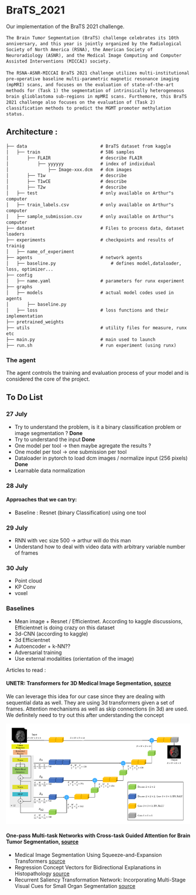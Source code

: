 # BraTS_2021

Our implementation of the BraTS 2021 challenge.

```
The Brain Tumor Segmentation (BraTS) challenge celebrates its 10th anniversary, and this year is jointly organized by the Radiological Society of North America (RSNA), the American Society of Neuroradiology (ASNR), and the Medical Image Computing and Computer Assisted Interventions (MICCAI) society.

The RSNA-ASNR-MICCAI BraTS 2021 challenge utilizes multi-institutional pre-operative baseline multi-parametric magnetic resonance imaging (mpMRI) scans, and focuses on the evaluation of state-of-the-art methods for (Task 1) the segmentation of intrinsically heterogeneous brain glioblastoma sub-regions in mpMRI scans. Furthemore, this BraTS 2021 challenge also focuses on the evaluation of (Task 2) classification methods to predict the MGMT promoter methylation status.
```

## Architecture :
```
├── data                            # BraTS dataset from kaggle
│   ├── train                       # 586 samples
│       ├── FLAIR                   # describe FLAIR
│           ├── yyyyyy              # index of individual 
│               ├── Image-xxx.dcm   # dcm images
│       ├── T1w                     # describe
│       ├── T1wCE                   # describe
│       ├── T2w                     # describe
│   ├── test                        # only available on Arthur"s computer
│   ├── train_labels.csv            # only available on Arthur"s computer
│   ├── sample_submission.csv       # only available on Arthur"s computer
├── dataset						    # Files to process data, dataset loaders
├── experiments 				    # checkpoints and results of trainig
│   ├── name_of_experiment
├── agents                          # network agents
│   ├── baseline.py                     # defines model,dataloader, loss, optimizer...
├── config 
│   ├── name.yaml                   # parameters for runx experiment
├── graphs 
│   ├── models                      # actual model codes used in agents
│       ├── baseline.py
│   ├── loss                        # loss functions and their implementation
├── pretrained_weights
├── utils                           # utility files for measure, runx etc
├── main.py                         # main used to launch 
├── run.sh                          # run experiment (using runx)

```
### The agent
The agent controls the training and evaluation process of your model and is considered the core of the project.


## To Do List 

### 27 July

* Try to understand the problem, is it a binary classification problem or image segmentation ? **Done**
* Try to understand the input **Done**
* One model per tool -> then maybe agregate the results ?
* One model per tool -> one submission per tool
* Dataloader in pytorch to load dcm images / normalize input (256 pixels) **Done**
* Learnable data normalization

### 28 July

#### Approaches that we can try:

* Baseline : Resnet (binary Classification) using one tool

### 29 July

* RNN with vec size 500 -> arthur will do this man
* Understand how to deal with video data with arbitrary variable number of frames

### 30 July

* Point cloud
* KP Conv
* voxel

### Baselines

* Mean image + Resnet / Efficientnet. According to kaggle discussions, Efficientnet is doing crazy on this dataset
* 3d-CNN (according to kaggle)
* 3d Efficientnet
* Autoencoder + k-NN??
* Adversarial training
* Use external modalities (orientation of the image)


Articles to read : 
#### UNETR: Transformers for 3D Medical Image Segmentation, [source](https://arxiv.org/pdf/2103.10504v1.pdf)

We can leverage this idea for our case since they are dealing with sequential data as well. They are using 3d transformers given a set of frames. Attention mechanisms as well as skip connections (in 3d) are used. We definitely need to try out this after understanding the concept

![Image](assets/architecture_UNETR.png)



#### One-pass Multi-task Networks with Cross-task Guided Attention for Brain Tumor Segmentation, [source](https://arxiv.org/pdf/1906.01796v2.pdf)



* Medical Image Segmentation Using Squeeze-and-Expansion Transformers [source](https://arxiv.org/pdf/2105.09511v3.pdf)
* Regression Concept Vectors for Bidirectional Explanations in Histopathology [source](https://arxiv.org/pdf/1904.04520v1.pdf)
* Recurrent Saliency Transformation Network: Incorporating Multi-Stage Visual Cues for Small Organ Segmentation [source](https://arxiv.org/pdf/1709.04518v4.pdf)

